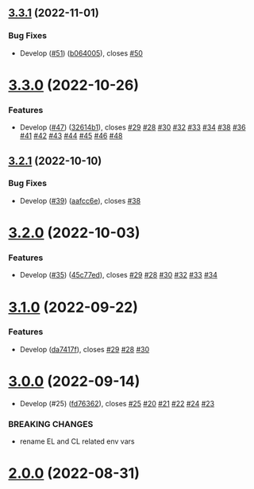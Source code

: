 ## [3.3.1](https://github.com/lidofinance/ethereum-validators-monitoring/compare/3.3.0...3.3.1) (2022-11-01)


### Bug Fixes

* Develop ([#51](https://github.com/lidofinance/ethereum-validators-monitoring/issues/51)) ([b064005](https://github.com/lidofinance/ethereum-validators-monitoring/commit/b0640059bee5152f29c70db465542ce41e94ea65)), closes [#50](https://github.com/lidofinance/ethereum-validators-monitoring/issues/50)



# [3.3.0](https://github.com/lidofinance/ethereum-validators-monitoring/compare/3.2.1...3.3.0) (2022-10-26)


### Features

* Develop ([#47](https://github.com/lidofinance/ethereum-validators-monitoring/issues/47)) ([32614b1](https://github.com/lidofinance/ethereum-validators-monitoring/commit/32614b186adff3fc8f0d206ede29be5e7fe0f894)), closes [#29](https://github.com/lidofinance/ethereum-validators-monitoring/issues/29) [#28](https://github.com/lidofinance/ethereum-validators-monitoring/issues/28) [#30](https://github.com/lidofinance/ethereum-validators-monitoring/issues/30) [#32](https://github.com/lidofinance/ethereum-validators-monitoring/issues/32) [#33](https://github.com/lidofinance/ethereum-validators-monitoring/issues/33) [#34](https://github.com/lidofinance/ethereum-validators-monitoring/issues/34) [#38](https://github.com/lidofinance/ethereum-validators-monitoring/issues/38) [#36](https://github.com/lidofinance/ethereum-validators-monitoring/issues/36) [#41](https://github.com/lidofinance/ethereum-validators-monitoring/issues/41) [#42](https://github.com/lidofinance/ethereum-validators-monitoring/issues/42) [#43](https://github.com/lidofinance/ethereum-validators-monitoring/issues/43) [#44](https://github.com/lidofinance/ethereum-validators-monitoring/issues/44) [#45](https://github.com/lidofinance/ethereum-validators-monitoring/issues/45) [#46](https://github.com/lidofinance/ethereum-validators-monitoring/issues/46) [#48](https://github.com/lidofinance/ethereum-validators-monitoring/issues/48)



## [3.2.1](https://github.com/lidofinance/ethereum-validators-monitoring/compare/3.2.0...3.2.1) (2022-10-10)


### Bug Fixes

* Develop ([#39](https://github.com/lidofinance/ethereum-validators-monitoring/issues/39)) ([aafcc6e](https://github.com/lidofinance/ethereum-validators-monitoring/commit/aafcc6ed9854d1a835fd740a5ffe06a694bdda66)), closes [#38](https://github.com/lidofinance/ethereum-validators-monitoring/issues/38)



# [3.2.0](https://github.com/lidofinance/ethereum-validators-monitoring/compare/3.1.0...3.2.0) (2022-10-03)


### Features

* Develop ([#35](https://github.com/lidofinance/ethereum-validators-monitoring/issues/35)) ([45c77ed](https://github.com/lidofinance/ethereum-validators-monitoring/commit/45c77edda2e809121fd230bad58a6049284b065f)), closes [#29](https://github.com/lidofinance/ethereum-validators-monitoring/issues/29) [#28](https://github.com/lidofinance/ethereum-validators-monitoring/issues/28) [#30](https://github.com/lidofinance/ethereum-validators-monitoring/issues/30) [#32](https://github.com/lidofinance/ethereum-validators-monitoring/issues/32) [#33](https://github.com/lidofinance/ethereum-validators-monitoring/issues/33) [#34](https://github.com/lidofinance/ethereum-validators-monitoring/issues/34)



# [3.1.0](https://github.com/lidofinance/ethereum-validators-monitoring/compare/3.0.0...3.1.0) (2022-09-22)


### Features

* Develop ([da7417f](https://github.com/lidofinance/ethereum-validators-monitoring/commit/da7417f5529ae10893e02383ae41ade86e3119a0)), closes [#29](https://github.com/lidofinance/ethereum-validators-monitoring/issues/29) [#28](https://github.com/lidofinance/ethereum-validators-monitoring/issues/28) [#30](https://github.com/lidofinance/ethereum-validators-monitoring/issues/30)



# [3.0.0](https://github.com/lidofinance/ethereum-validators-monitoring/compare/2.0.0...3.0.0) (2022-09-14)


* Develop (#25) ([fd76362](https://github.com/lidofinance/ethereum-validators-monitoring/commit/fd76362536c4c0e14c349217883cc2c42335a37e)), closes [#25](https://github.com/lidofinance/ethereum-validators-monitoring/issues/25) [#20](https://github.com/lidofinance/ethereum-validators-monitoring/issues/20) [#21](https://github.com/lidofinance/ethereum-validators-monitoring/issues/21) [#22](https://github.com/lidofinance/ethereum-validators-monitoring/issues/22) [#24](https://github.com/lidofinance/ethereum-validators-monitoring/issues/24) [#23](https://github.com/lidofinance/ethereum-validators-monitoring/issues/23)


### BREAKING CHANGES

* rename EL and CL related env vars



# [2.0.0](https://github.com/lidofinance/ethereum-validators-monitoring/compare/1.3.4...2.0.0) (2022-08-31)



